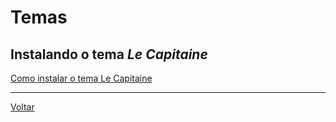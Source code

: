 # Temas

## Instalando o tema _Le Capitaine_

[Como instalar o tema Le Capitaine](le_capitaine.md)

-----

[Voltar](../README.md)